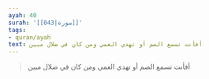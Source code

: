 ```yaml
---
ayah: 40
surah: '[[043|سورة]]'
tags:
- quran/ayah
text: أفأنت تسمع الصم أو تهدي العمي ومن كان في ضلال مبين
---
```

> أفأنت تسمع الصم أو تهدي العمي ومن كان في ضلال مبين
